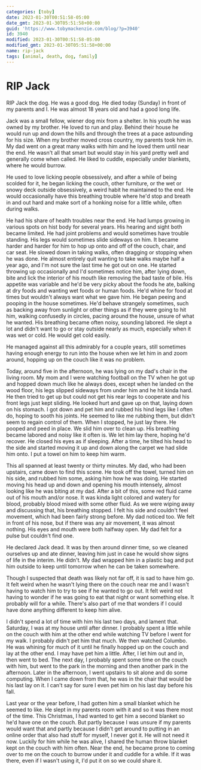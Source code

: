 ```yaml
---
categories: [toby]
date: 2023-01-30T00:51:58-05:00
date_gmt: 2023-01-30T05:51:58+00:00
guid: 'https://www.tobymackenzie.com/blog/?p=3940'
id: 3940
modified: 2023-01-30T00:51:58-05:00
modified_gmt: 2023-01-30T05:51:58+00:00
name: rip-jack
tags: [animal, death, dog, family]
---
```


RIP Jack
========

RIP Jack the dog.  He was a good dog.<!--more-->  He died today (Sunday) in front of my parents and I.  He was almost 18 years old and had a good long life.

Jack was a small fellow, wiener dog mix from a shelter.  In his youth he was owned by my brother.  He loved to run and play.  Behind their house he would run up and down the hills and through the trees at a pace astounding for his size.  When my brother moved cross country, my parents took him in.  My dad went on a great many walks with him and he loved them until near the end.  He wasn't all that smart but would stay in his yard pretty well and generally come when called.  He liked to cuddle, especially under blankets, where he would burrow.

He used to love licking people obsessively, and after a while of being scolded for it, he began licking the couch, other furniture, or the wet or snowy deck outside obsessively, a weird habit he maintained to the end.  He would occasionally have this breathing trouble where he'd stop and breath in and out hard and make sort of a honking noise for a little while, often during walks.

He had his share of health troubles near the end.  He had lumps growing in various spots on hist body for several years.  His hearing and sight both became limited.  He had joint problems and would sometimes have trouble standing.  His legs would sometimes slide sideways on him.  It became harder and harder for him to hop up onto and off of the couch, chair, and car seat.  He slowed down in taking walks, often dragging or stopping when he was done.  He almost entirely quit wanting to take walks maybe half a year ago, and I'm not sure the last time he got out on one.  He started throwing up occasionally and I'd sometimes notice him, after lying down, bite and lick the interior of his mouth like removing the bad taste of bile.  His appetite was variable and he'd be very picky about the foods he ate, balking at dry foods and wanting wet foods or human foods.  He'd whine for food at times but wouldn't always want what we gave him.  He began peeing and pooping in the house sometimes.  He'd behave strangely sometimes, such as backing away from sunlight or other things as if they were going to hit him, walking confusedly in circles, pacing around the house, unsure of what he wanted.  His breathing became often noisy, sounding labored.  He slept a lot and didn't want to go or stay outside nearly as much, especially when it was wet or cold.  He would get cold easily.

He managed against all this admirably for a couple years, still sometimes having enough energy to run into the house when we let him in and zoom around, hopping up on the couch like it was no problem.

Today, around five in the afternoon, he was lying on my dad's chair in the living room.  My mom and I were watching football on the TV when he got up and hopped down much like he always does, except when he landed on the wood floor, his legs slipped sideways from under him and he hit kinda hard.  He then tried to get up but could not get his rear legs to cooperate and his front legs just kept sliding.  He looked hurt and gave up on that, laying down on his stomach.  I got down and pet him and rubbed his hind legs like I often do, hoping to sooth his joints.  He seemed to like me rubbing them, but didn't seem to regain control of them.  When I stopped, he just lay there.  He pooped and peed in place.  We slid him over to clean up.  His breathing became labored and noisy like it often is.  We let him lay there, hoping he'd recover.  He closed his eyes as if sleeping.  After a time, he tilted his head to the side and started moving it up and down along the carpet we had slide him onto.  I put a towel on him to keep him warm.

This all spanned at least twenty or thirty minutes.  My dad, who had been upstairs, came down to find this scene.  He took off the towel, turned him on his side, and rubbed him some, asking him how he was doing.  He started moving his head up and down and opening his mouth intensely, almost looking like he was biting at my dad.  After a bit of this, some red fluid came out of his mouth and/or nose.  It was kinda light colored and watery for blood, probably blood mixed with some other fluid.  As we were wiping away and discussing that, his breathing stopped.  I felt his side and couldn't feel movement, which had been fairly strong before.  My dad noticed too.  We felt in front of his nose, but if there was any air movement, it was almost nothing.  His eyes and mouth were both halfway open.  My dad felt for a pulse but couldn't find one.

He declared Jack dead.  It was by then around dinner time, so we cleaned ourselves up and ate dinner, leaving him just in case he would show signs of life in the interim.  He didn't.  My dad wrapped him in a plastic bag and put him outside to keep until tomorrow when he can be taken somewhere.

Though I suspected that death was likely not far off, it is sad to have him go.  It felt weird when he wasn't lying there on the couch near me and I wasn't having to watch him to try to see if he wanted to go out.  It felt weird not having to wonder if he was going to eat that night or want something else.  It probably will for a while.  There's also part of me that wonders if I could have done anything different to keep him alive.

I didn't spend a lot of time with him his last two days, and lament that.  Saturday, I was at my house until after dinner.  I probably spent a little while on the couch with him at the other end while watching TV before I went for my walk.  I probably didn't pet him that much.  We then watched Columbo.  He was whining for much of it until he finally hopped up on the couch and lay at the other end.  I may have pet him a little.  After, I let him out and in, then went to bed.  The next day, I probably spent some time on the couch with him, but went to the park in the morning and then another park in the afternoon.  Later in the afternoon, I went upstairs to sit alone and do some computing.  When I came down from that, he was in the chair that would be his last lay on it.  I can't say for sure I even pet him on his last day before his fall.

Last year or the year before, I had gotten him a small blanket which he seemed to like.  He slept in my parents room with it and so it was there most of the time.  This Christmas, I had wanted to get him a second blanket so he'd have one on the couch.  But partly because I was unsure if my parents would want that and partly because I didn't get around to putting in an online order that also had stuff for myself, I never got it.  He will not need it now.  Luckily for him while he was alive, I shared the human throw blanket kept on the couch with him often.  Near the end, he became prone to coming over to me on the couch to burrow under it and cuddle for a while.  If it was there, even if I wasn't using it, I'd put it on so we could share it.
